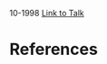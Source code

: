 

10-1998
[Link to Talk](https://www.churchofjesuschrist.org/study/general-conference/1998/10/sunday-afternoon-session?lang=eng)



# References
